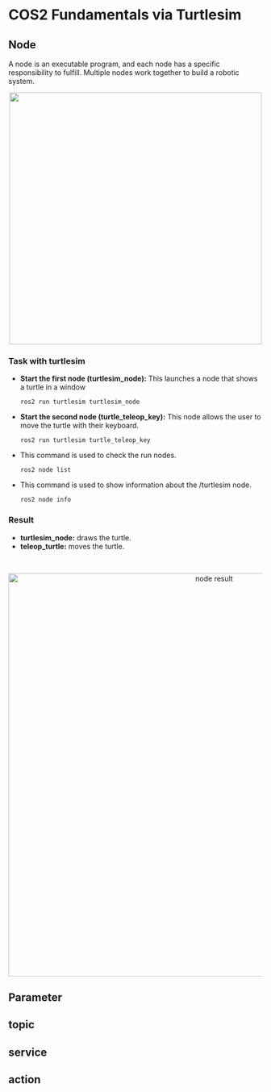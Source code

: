 # COS2 Fundamentals via Turtlesim

## Node
A node is an executable program, and each node has a specific responsibility to fulfill. Multiple nodes work together to build a robotic system.
<p align="center">
 <img src="https://github.com/user-attachments/assets/823d27f2-f5a9-4ae0-b322-b5785c38ba47" width="500"/>
</p>

### Task with turtlesim

- **Start the first node (turtlesim_node):** This launches a node that shows a turtle in a window

      ros2 run turtlesim turtlesim_node 

- **Start the second node (turtle_teleop_key):** This node allows the user to move the turtle with their keyboard.

      ros2 run turtlesim turtle_teleop_key
  
- This command is used to check the run nodes.

      ros2 node list
  
- This command is used to show information about the /turtlesim node.

      ros2 node info

### Result 
- **turtlesim_node:** draws the turtle.
- **teleop_turtle:** moves the turtle.
<br>
<p align="center">
 <img src="https://github.com/user-attachments/assets/3c6bb315-f61b-4bdc-a1de-1702ccc45798" alt="node result" width="800"/>
</p>


## Parameter 

## topic

## service 

## action

